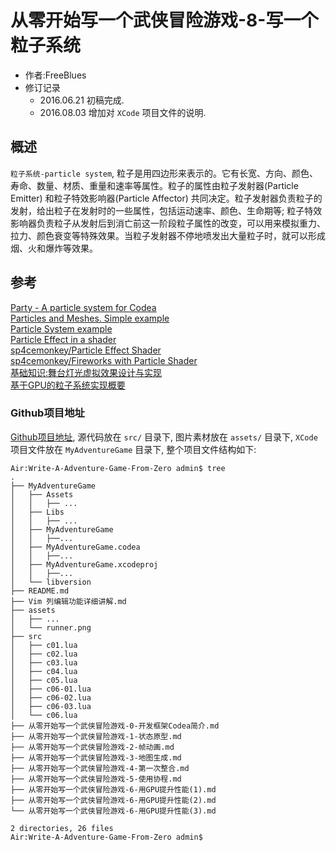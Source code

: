 #	从零开始写一个武侠冒险游戏-8-写一个粒子系统

-	作者:FreeBlues
-	修订记录
	-	2016.06.21 初稿完成.
	- 	2016.08.03 增加对 `XCode` 项目文件的说明.

##	概述

`粒子系统-particle system`, 粒子是用四边形来表示的。它有长宽、方向、颜色、寿命、数量、材质、重量和速率等属性。粒子的属性由粒子发射器(Particle Emitter) 和粒子特效影响器(Particle Affector) 共同决定。粒子发射器负责粒子的发射，给出粒子在发射时的一些属性，包括运动速率、颜色、生命期等; 粒子特效影响器负责粒子从发射后到消亡前这一阶段粒子属性的改变，可以用来模拟重力、拉力、颜色衰变等特殊效果。当粒子发射器不停地喷发出大量粒子时，就可以形成烟、火和爆炸等效果。


##	参考

[Party - A particle system for Codea](https://github.com/bortels/Party)  
[Particles and Meshes. Simple example](https://codea.io/talk/discussion/2375/particles-and-meshes-simple-example)    
[Particle System example](https://codea.io/talk/discussion/634/particle-system-example)  
[Particle Effect in a shader](https://codea.io/talk/discussion/2516/particle-effect-in-a-shader)  
[sp4cemonkey/Particle Effect Shader](https://gist.github.com/sp4cemonkey/5254122)  
[sp4cemonkey/Fireworks with Particle Shader](https://gist.github.com/sp4cemonkey/5335250)    
[基础知识:舞台灯光虚拟效果设计与实现](http://tech.xinmin.cn/internet/2013/02/01/18468218.html)  
[基于GPU的粒子系统实现概要](http://edu.gamfe.com/tutor/d/6718.html)  


###	Github项目地址

[Github项目地址](https://github.com/FreeBlues/Write-A-Adventure-Game-From-Zero), 源代码放在 `src/` 目录下, 图片素材放在 `assets/` 目录下, `XCode`项目文件放在 `MyAdventureGame` 目录下,  整个项目文件结构如下:

```
Air:Write-A-Adventure-Game-From-Zero admin$ tree
.
├── MyAdventureGame
│   ├── Assets
│   │   ├── ...
│   ├── Libs 
│   │   ├── ...
│   ├── MyAdventureGame
│   │   ├──...
│   ├── MyAdventureGame.codea
│   │   ├──...
│   ├── MyAdventureGame.xcodeproj
│   │   ├──...
│   └── libversion
├── README.md
├── Vim 列编辑功能详细讲解.md
├── assets
│   ├── ...
│   └── runner.png
├── src
│   ├── c01.lua
│   ├── c02.lua
│   ├── c03.lua
│   ├── c04.lua
│   ├── c05.lua
│   ├── c06-01.lua
│   ├── c06-02.lua
│   ├── c06-03.lua
│   └── c06.lua
├── 从零开始写一个武侠冒险游戏-0-开发框架Codea简介.md
├── 从零开始写一个武侠冒险游戏-1-状态原型.md
├── 从零开始写一个武侠冒险游戏-2-帧动画.md
├── 从零开始写一个武侠冒险游戏-3-地图生成.md
├── 从零开始写一个武侠冒险游戏-4-第一次整合.md
├── 从零开始写一个武侠冒险游戏-5-使用协程.md
├── 从零开始写一个武侠冒险游戏-6-用GPU提升性能(1).md
├── 从零开始写一个武侠冒险游戏-6-用GPU提升性能(2).md
└── 从零开始写一个武侠冒险游戏-6-用GPU提升性能(3).md

2 directories, 26 files
Air:Write-A-Adventure-Game-From-Zero admin$ 
```
